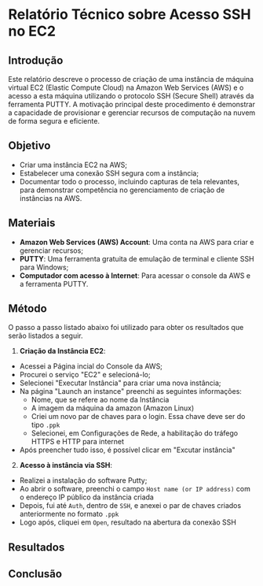 # Relatório Técnico sobre Acesso SSH no EC2

## Introdução

Este relatório descreve o processo de criação de uma instância de máquina virtual EC2 (Elastic Compute Cloud) na Amazon Web Services (AWS) e o acesso a esta máquina utilizando o protocolo SSH (Secure Shell) através da ferramenta PUTTY. A motivação principal deste procedimento é demonstrar a capacidade de provisionar e gerenciar recursos de computação na nuvem de forma segura e eficiente.

## Objetivo

- Criar uma instância EC2 na AWS;
- Estabelecer uma conexão SSH segura com a instância;
- Documentar todo o processo, incluindo capturas de tela relevantes, para demonstrar competência no gerenciamento de criação de instâncias na AWS.

## Materiais

- **Amazon Web Services (AWS) Account**: Uma conta na AWS para criar e gerenciar recursos;
- **PUTTY**: Uma ferramenta gratuita de emulação de terminal e cliente SSH para Windows;
- **Computador com acesso à Internet**: Para acessar o console da AWS e a ferramenta PUTTY.

## Método

O passo a passo listado abaixo foi utilizado para obter os resultados que serão listados a seguir.

1. **Criação da Instância EC2**:

- Acessei a Página incial do Console da AWS;
- Procurei o serviço "EC2" e selecioná-lo;
- Selecionei "Executar Instância" para criar uma nova instância;
- Na página "Launch an instance" preenchi as seguintes informações:
  - Nome, que se refere ao nome da Instância
  - A imagem da máquina da amazon (Amazon Linux)
  - Criei um novo par de chaves para o login. Essa chave deve ser do tipo `.ppk`
  - Selecionei, em Configurações de Rede, a habilitação do tráfego HTTPS e HTTP para internet
- Após preencher tudo isso, é possível clicar em "Excutar instância"

2. **Acesso à instância via SSH**:

- Realizei a instalação do software Putty;
- Ao abrir o software, preenchi o campo `Host name (or IP address)` com o endereço IP público da instância criada
- Depois, fui até `Auth`, dentro de `SSH`, e anexei o par de chaves criados anteriormente no formato `.ppk`
- Logo após, cliquei em `Open`, resultado na abertura da conexão SSH

## Resultados


## Conclusão
